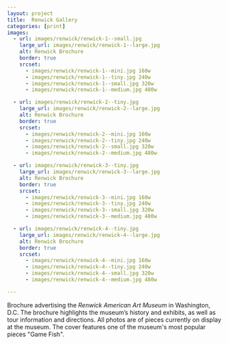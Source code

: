 ```yaml
---
layout: project
title:  Renwick Gallery
categories: [print]
images:
  - url: images/renwick/renwick-1--small.jpg
    large_url: images/renwick/renwick-1--large.jpg
    alt: Renwick Brochure
    border: true
    srcset:
      - images/renwick/renwick-1--mini.jpg 160w
      - images/renwick/renwick-1--tiny.jpg 240w
      - images/renwick/renwick-1--small.jpg 320w
      - images/renwick/renwick-1--medium.jpg 480w

  - url: images/renwick/renwick-2--tiny.jpg
    large_url: images/renwick/renwick-2--large.jpg
    alt: Renwick Brochure
    border: true
    srcset:
      - images/renwick/renwick-2--mini.jpg 160w
      - images/renwick/renwick-2--tiny.jpg 240w
      - images/renwick/renwick-2--small.jpg 320w
      - images/renwick/renwick-2--medium.jpg 480w

  - url: images/renwick/renwick-3--tiny.jpg
    large_url: images/renwick/renwick-3--large.jpg
    alt: Renwick Brochure
    border: true
    srcset:
      - images/renwick/renwick-3--mini.jpg 160w
      - images/renwick/renwick-3--tiny.jpg 240w
      - images/renwick/renwick-3--small.jpg 320w
      - images/renwick/renwick-3--medium.jpg 480w

  - url: images/renwick/renwick-4--tiny.jpg
    large_url: images/renwick/renwick-4--large.jpg
    alt: Renwick Brochure
    border: true
    srcset:
      - images/renwick/renwick-4--mini.jpg 160w
      - images/renwick/renwick-4--tiny.jpg 240w
      - images/renwick/renwick-4--small.jpg 320w
      - images/renwick/renwick-4--medium.jpg 480w

---
```


Brochure advertising the _Renwick American Art Museum_ in Washington, D.C. The brochure highlights the museum’s history and exhibits, as well as tour information and directions. All photos are of pieces currently on display at the museum. The cover features one of the museum's most popular pieces "Game Fish".
